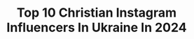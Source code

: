 ---
title: Top 10 Christian Instagram Influencers In Ukraine In 2024
description: >-
  Find top christian Instagram influencers in Ukraine in 2024. Most popular hashtags: #likeme #lviv #like4likes.
platform: Instagram
hits: 10
text_top: Identify the top-rated Instagram influencers on inBeat.
text_bottom: inBeat has 10 Instagram influencers like this in Ukraine for you to work with.
profiles:
  - username: "yelizavetushka"
    fullname: >-
      Elizabeth Chernous
    bio: >-
      ▪️Студентка @ark_school ▪️Філолог - @phil.fcl.donnu ▪️ХВЄ ▪️Роблю годний контент ▪️Співаю в сторіс
    location: "Ukraine"
    followers: 6528
    engagement: 1945
    commentsToLikes: 0.006830
    id: ck8t3q8z742u70j78m8y5skwh
    verified: false
    hashtags: "#ilovegod, #sky, #blacksea, #ukraine"
  - username: "captainco9"
    fullname: >-
      C.O. Pis©apo
    bio: >-
      3χ αѕ¢αρ αωαя∂ѕ ωιииєя🥇🥇🥇 fυтυяє gяαмму αωαя∂ѕ ωιииєя📀💿 тяιиα & тнα σтнєяz мαиαgєя💎 Hacked at 1 million🤩 👇🏽👇🏽👇🏽👇🏽👇🏽👇🏽Dσℓℓу Dмρℓz “Wetty” Video
    location: "Ukraine"
    followers: 9342
    engagement: 763
    commentsToLikes: 0.117931
    id: ck5c6ahjq51mv0i11ivz7ud03
    verified: false
    hashtags: "#chanelsneakers, #pinkfriday, #winning, #amirijeans"
  - username: "verre_de_rose"
    fullname: >-
      VERRE DE ROSE📍
    bio: >-
      𝕄𝕆𝕆𝔻 𝔹𝕆𝔸ℝ𝔻 ᴍᴏᴏᴅ, sᴛʏʟᴇ ᴀɴᴅ ɪɴsᴘɪʀᴀᴛɪᴏɴ 📍 ᴘᴇʀsᴏɴᴀʟ ᴘᴜʙʟɪᴄᴀᴛɪᴏɴs ɪɴ sᴛᴏʀɪᴇs and IGTV📍 ᴍʏ ᴡᴏʀᴋs ᴀs ᴀ ᴘʜᴏᴛᴏɢʀᴀᴘʜᴇʀ #photodevy 📷 ᴠᴅʀᴍᴏᴏᴅ@ɢᴍᴀɪʟ.ᴄᴏᴍ 📩
    location: "Ukraine"
    followers: 413670
    engagement: 49
    commentsToLikes: 0.069296
    id: ck14kwh4grnws0i1907dsspnk
    verified: false
    hashtags: "#blackandwhiteinspiration, #fashionphotography, #blackandwhitephotography, #stylistwork"
  - username: "christina_yatsyk"
    fullname: >-
      christina_yatsyk
    bio: >-
      🖤Реал лайф (в сторіс) Ти зависнеш тут 🤎 Обробка | стосунки | мотивація #хтотакахристя 🎁Дарую подарунки Співпраця @christina_yatsykcoop . Yavoriv
    location: "Ukraine"
    followers: 20790
    engagement: 673
    commentsToLikes: 0.112948
    id: ck9hagc5fcffr0j78x4cqdlo8
    verified: false
    hashtags: "#liketime, #top, #likeme, #like4likes"
  - username: "_cooopoll_"
    fullname: >-
      
    bio: >-
      welcome to favourite place 🌈
    location: "Ukraine"
    followers: 22804
    engagement: 201
    commentsToLikes: 0.011547
    id: ckaottpf2xh660i78hja5g2a0
    verified: false
    hashtags: "#gigihadid, #kyliejenner, #victoriassecret, #liamhemsworth"
  - username: "konoplyanka.official"
    fullname: >-
      Yevhen Konoplyanka 👦🏻⚽️🏆
    bio: >-
      EVERY GAME IS SPECIAL. EVERY FAN IS PRICELESS. #kono
    location: "Ukraine"
    followers: 400399
    engagement: 456
    commentsToLikes: 0.005702
    id: ck6tlvjvc6pof0j71l0bkwxk0
    verified: true
    hashtags: "#playinside, #playfortheworld, #justdoit, #do"
  - username: "_lerony777_"
    fullname: >-
      Valeria Lykunych🎰
    bio: >-
      Model by @dimodels_school
    location: "Ukraine"
    followers: 3925
    engagement: 1552
    commentsToLikes: 0.030005
    id: ckaowsiiia96c0i78392ie7sv
    verified: false
    hashtags: "#mylove, #likeforfollow, #happiness, #followermeee"
  - username: "footballuatv"
    fullname: >-
      Телеканалы Футбол 1/2/3
    bio: >-
      Великий Футбол - прямий ефір о 21:00 на однойменному YouTube і на Футбол 1👇
    location: "Ukraine"
    followers: 162618
    engagement: 146
    commentsToLikes: 0.014331
    id: ck5pzaz7u03f30i119v9rth9t
    verified: false
    hashtags: "#bundesliga, #fcshakhtar, #manchesterunited, #footballplayer"
  - username: "hrustka"
    fullname: >-
      Christina Khoma
    bio: >-
      Українка в Естонії🇺🇦🇪🇪 🤓Аналітик, психолог, естет 💪Саморозвиток, мотивація
    location: "Ukraine"
    followers: 7910
    engagement: 476
    commentsToLikes: 0.050685
    id: ckap0w39ts2i00i78nu530r4f
    verified: false
    hashtags: "#motherdaughter, #bosniaandherzegovina, #beautifuldestinations, #medjugorje"
  - username: "dr.christina_hryvnyak"
    fullname: >-
      Christina Hryvnyak
    bio: >-
      Founder @beautycode.lviv Запис 0631626251 🦸🏽‍♀️Mama 👩🏽‍🦱💉Doctor. Ін‘єкційна косметологія , дерматологія. Ліцензія МОЗ Lviv , Ukraine 🇺🇦
    location: "Ukraine"
    followers: 16203
    engagement: 335
    commentsToLikes: 0.018514
    id: ck5q9x469dgcp0i116wwmsw89
    verified: false
    hashtags: "#lviving"
---